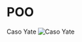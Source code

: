 # POO
Caso Yate
![Caso Yate](https://user-images.githubusercontent.com/103080938/187837685-79f7178a-de5b-4142-9cc4-dcb26d664fc3.png)
